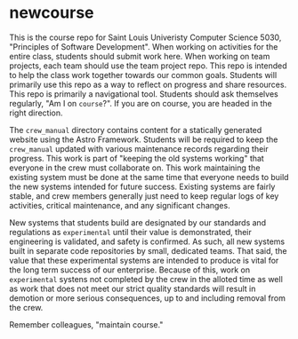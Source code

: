 # newcourse

This is the course repo for Saint Louis Univeristy Computer Science 5030, "Principles of Software Development". When working on activities for the entire class, students should submit work here. When working on team projects, each team should use the team project repo. This repo is intended to help the class work together towards our common goals. Students will primarily use this repo as a way to reflect on progress and share resources. This repo is primarily a navigational tool. Students should ask themselves regularly, "Am I on `course`?". If you are on course, you are headed in the right direction.

The `crew_manual` directory contains content for a statically generated website using the Astro Framework. Students will be required to keep the `crew_manual` updated with various maintenance records regarding their progress. This work is part of "keeping the old systems working" that everyone in the crew must collaborate on. This work maintaining the existing system must be done at the same time that everyone needs to build the new systems intended for future success. Existing systems are fairly stable, and crew members generally just need to keep regular logs of key activities, critical maintenance, and any significant changes.

New systems that students build are designated by our standards and regulations as `experimental` until their value is demonstrated, their engineering is validated, and safety is confirmed. As such, all new systems built in separate code repositories by small, dedicated teams. That said, the value that these experimental systems are intended to produce is vital for the long term success of our enterprise. Because of this, work on `experimental` systens not completed by the crew in the alloted time as well as work that does not meet our strict quality standards will result in demotion or more serious consequences, up to and including removal from the crew.

Remember colleagues, "maintain course."